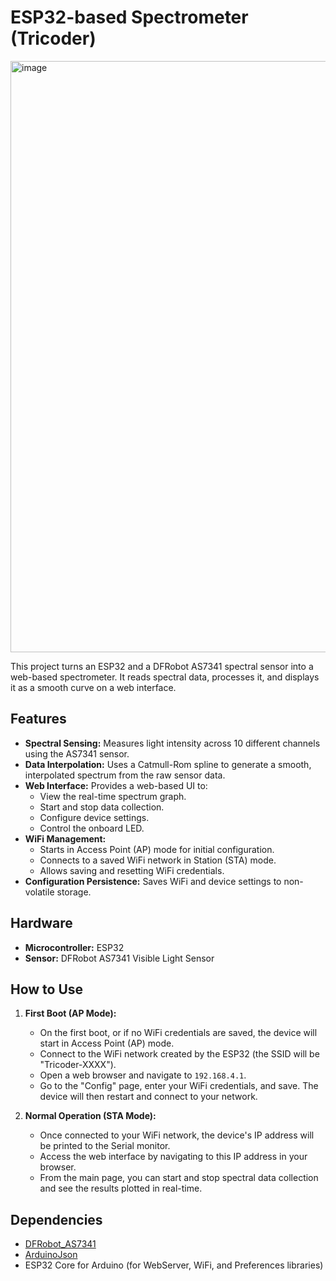 # ESP32-based Spectrometer (Tricoder)
<img width="1756" height="946" alt="image" src="https://github.com/user-attachments/assets/45fde310-2ec9-4dc7-93dc-474822f838de" />

This project turns an ESP32 and a DFRobot AS7341 spectral sensor into a web-based spectrometer. It reads spectral data, processes it, and displays it as a smooth curve on a web interface.

## Features

*   **Spectral Sensing:** Measures light intensity across 10 different channels using the AS7341 sensor.
*   **Data Interpolation:** Uses a Catmull-Rom spline to generate a smooth, interpolated spectrum from the raw sensor data.
*   **Web Interface:** Provides a web-based UI to:
    *   View the real-time spectrum graph.
    *   Start and stop data collection.
    *   Configure device settings.
    *   Control the onboard LED.
*   **WiFi Management:**
    *   Starts in Access Point (AP) mode for initial configuration.
    *   Connects to a saved WiFi network in Station (STA) mode.
    *   Allows saving and resetting WiFi credentials.
*   **Configuration Persistence:** Saves WiFi and device settings to non-volatile storage.

## Hardware

*   **Microcontroller:** ESP32
*   **Sensor:** DFRobot AS7341 Visible Light Sensor

## How to Use

1.  **First Boot (AP Mode):**
    *   On the first boot, or if no WiFi credentials are saved, the device will start in Access Point (AP) mode.
    *   Connect to the WiFi network created by the ESP32 (the SSID will be "Tricoder-XXXX").
    *   Open a web browser and navigate to `192.168.4.1`.
    *   Go to the "Config" page, enter your WiFi credentials, and save. The device will then restart and connect to your network.

2.  **Normal Operation (STA Mode):**
    *   Once connected to your WiFi network, the device's IP address will be printed to the Serial monitor.
    *   Access the web interface by navigating to this IP address in your browser.
    *   From the main page, you can start and stop spectral data collection and see the results plotted in real-time.

## Dependencies

*   [DFRobot_AS7341](https://github.com/DFRobot/DFRobot_AS7341)
*   [ArduinoJson](https://arduinojson.org/)
*   ESP32 Core for Arduino (for WebServer, WiFi, and Preferences libraries)
